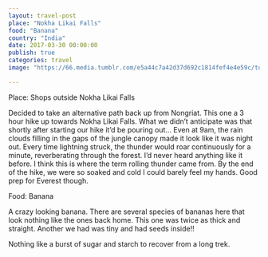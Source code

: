 ```yaml
---
layout: travel-post
place: "Nokha Likai Falls"
food: "Banana"
country: "India"
date: 2017-03-30 00:00:00
publish: true
categories: travel
image: "https://66.media.tumblr.com/e5a44c7a42d37d692c1814fef4e4e59c/tumblr_p0t89qlCIB1wkhtd7o1_1280.jpg"

---
```


Place: Shops outside Nokha Likai Falls

Decided to take an alternative path back up from Nongriat. This one a 3 hour hike up towards Nokha Likai Falls. What we didn’t anticipate was that shortly after starting our hike it’d be pouring out… Even at 9am, the rain clouds filling in the gaps of the jungle canopy made it look like it was night out. Every time lightning struck, the thunder would roar continuously for a minute, reverberating through the forest. I’d never heard anything like it before. I think this is where the term rolling thunder came from. By the end of the hike, we were so soaked and cold I could barely feel my hands. Good prep for Everest though.

Food: Banana

A crazy looking banana. There are several species of bananas here that look nothing like the ones back home. This one was twice as thick and straight. Another we had was tiny and had seeds inside!!

Nothing like a burst of sugar and starch to recover from a long trek.
